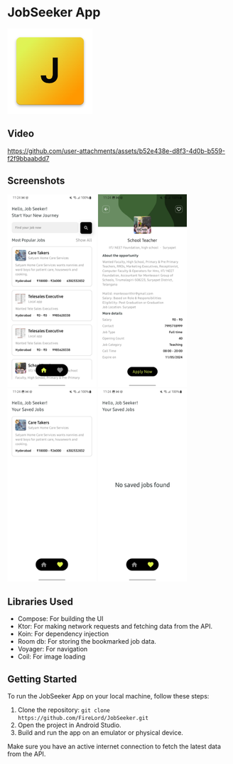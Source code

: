 # JobSeeker App
![Logo](/app/src/main/res/mipmap-xxxhdpi/ic_launcher.png)

## Video
https://github.com/user-attachments/assets/b52e438e-d8f3-4d0b-b559-f2f9bbaabdd7

## Screenshots
<img src = "/assets/1.jpg" alt="screenshot1" width="200"/> <img src = "/assets/2.jpg" alt="screenshot2" width="200"/>
<img src = "/assets/3.jpg" alt="screenshot3" width="200"/> <img src = "/assets/4.jpg" alt="screenshot4" width="200"/>

## Libraries Used
- Compose: For building the UI
- Ktor: For making network requests and fetching data from the API.
- Koin: For dependency injection
- Room db: For storing the bookmarked job data.
- Voyager: For navigation
- Coil: For image loading

## Getting Started
To run the JobSeeker App on your local machine, follow these steps:

1. Clone the repository: `git clone https://github.com/FireLord/JobSeeker.git`
2. Open the project in Android Studio.
3. Build and run the app on an emulator or physical device.

Make sure you have an active internet connection to fetch the latest data from the API.
